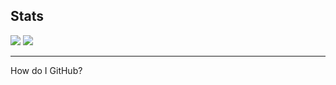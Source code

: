 <h2>Stats</h2>
<img src="https://github-readme-stats.vercel.app/api?username=hue-owo&theme=jolly&show_icons=true" style="pointer-events: none;">
<img src="https://github-readme-stats.vercel.app/api/top-langs/?username=hue-owo&hide_border=true&layout=compact&theme=jolly">
<hr>
<p>How do I GitHub?</p>
